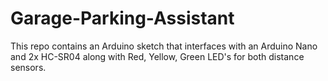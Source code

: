 # Garage-Parking-Assistant
This repo contains an Arduino sketch that interfaces with an Arduino Nano and 2x HC-SR04 along with Red, Yellow, Green LED's for both distance sensors.

